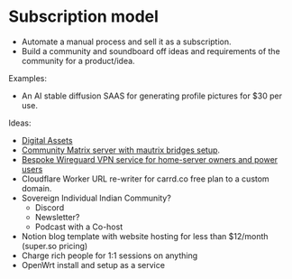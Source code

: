 # Subscription model

* Automate a manual process and sell it as a subscription.
* Build a community and soundboard off ideas and requirements of the
  community for a product/idea.

Examples:
* An AI stable diffusion SAAS for generating profile pictures for $30 per use.

Ideas:
* [Digital Assets](c3at)
* [Community Matrix server with mautrix bridges setup](rngz).
* [Bespoke Wireguard VPN service for home-server owners and power users](z6yl)
* Cloudflare Worker URL re-writer for carrd.co free plan to a custom domain.
* Sovereign Individual Indian Community?
    * Discord
    * Newsletter?
    * Podcast with a Co-host
* Notion blog template with website hosting for less than $12/month
  (super.so pricing)
* Charge rich people for 1:1 sessions on anything
* OpenWrt install and setup as a service
